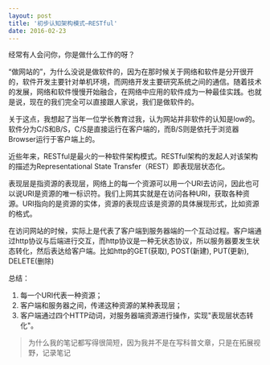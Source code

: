 ```yaml
---
layout: post
title: '初步认知架构模式—RESTful'
date: 2016-02-23
---
```


经常有人会问你，你是做什么工作的呀？

“做网站的”，为什么没说是做软件的，因为在那时候关于网络和软件是分开很开的，软件开发主要针对单机环境，而网络开发主要研究系统之间的通信。随着技术的发展，网络和软件慢慢开始融合，在网络中应用的软件成为一种最佳实践。也就是说，现在的我们完全可以直接跟人家说，我们是做软件的。

关于这点，我想起了当年一位学长教育过我，认为网站并非软件的认知是low的。软件分为C/S和B/S，C/S是直接运行在客户端的，而B/S则是依托于浏览器Browser运行于客户端上的。

近些年来，RESTful是最火的一种软件架构模式。RESTful架构的发起人对该架构的描述为Representational State Transfer（REST）即表现层状态化。

表现层是指资源的表现层，网络上的每一个资源可以用一个URI去访问，因此也可以说URI是资源的唯一标识符。我们上网其实就是在访问各种URI，获取各种资源。URI指向的是资源的实体，资源的表现应该是资源的具体展现形式，比如资源的格式。

在访问网站的时候，实际上是代表了客户端到服务器端的一个互动过程。客户端通过http协议与后端进行交互，而http协议是一种无状态协议，所以服务器要发生状态转化，然后表达给客户端。比如http的GET(获取), POST(新建), PUT(更新), DELETE(删除)

总结：

1. 每一个URI代表一种资源；
2. 客户端和服务器之间，传递这种资源的某种表现层；
3. 客户端通过四个HTTP动词，对服务器端资源进行操作，实现"表现层状态转化"。

> 为什么我的笔记都写得很简短，因为我并不是在写科普文章，只是在拓展视野，记录笔记
